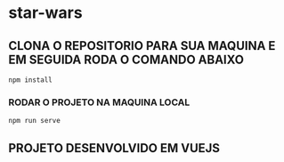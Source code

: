 # star-wars

## CLONA O REPOSITORIO PARA SUA MAQUINA E EM SEGUIDA RODA O COMANDO ABAIXO
```
npm install
```

### RODAR O PROJETO NA MAQUINA LOCAL
```
npm run serve
```
## PROJETO DESENVOLVIDO EM VUEJS
